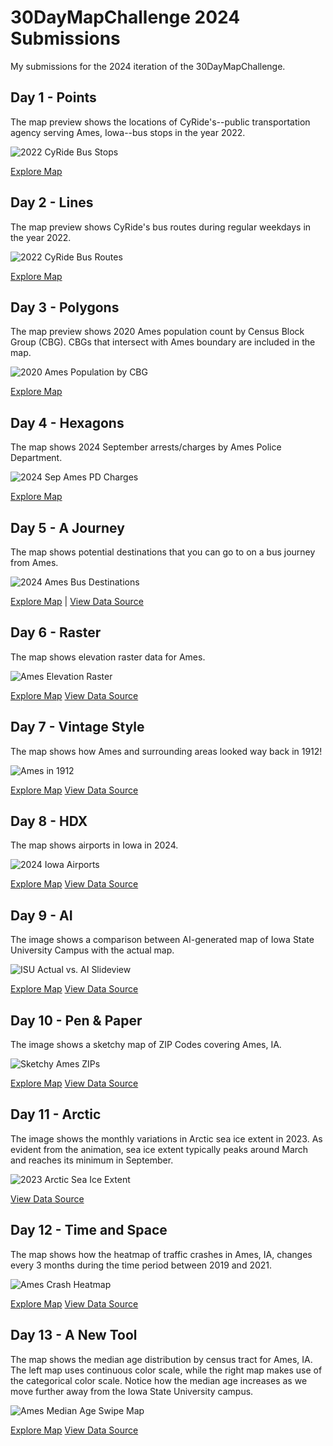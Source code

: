 # 30DayMapChallenge 2024 Submissions
My submissions for the 2024 iteration of the 30DayMapChallenge.

## Day 1 - Points
The map preview shows the locations of CyRide's--public transportation agency serving Ames, Iowa--bus stops in the year 2022.

![2022 CyRide Bus Stops](map-previews/day01-points.png)

[Explore Map](https://studio.foursquare.com/map/public/af7fb009-7f81-447d-9600-3ff0574911b5)

## Day 2 - Lines
The map preview shows CyRide's bus routes during regular weekdays in the year 2022.

![2022 CyRide Bus Routes](map-previews/day02-lines.png)

[Explore Map](https://studio.foursquare.com/map/public/818b7261-e5ea-486e-9a0a-ab809c5bd7e9)

## Day 3 - Polygons
The map preview shows 2020 Ames population count by Census Block Group (CBG). CBGs that intersect with Ames boundary are included in the map.

![2020 Ames Population by CBG](map-previews/day03-polygons.png)

[Explore Map](https://studio.foursquare.com/map/public/6450d397-6972-4f01-b4a3-25831804f249)

## Day 4 - Hexagons
The map shows 2024 September arrests/charges by Ames Police Department.

![2024 Sep Ames PD Charges](map-previews/day04-hexagons.png)

[Explore Map](https://studio.foursquare.com/map/public/2a2cfbab-9b31-47c2-ab5d-0d6ce5c4d141)

## Day 5 - A Journey
The map shows potential destinations that you can go to on a bus journey from Ames.

![2024 Ames Bus Destinations](map-previews/day05-a-journey.png)

[Explore Map](https://studio.foursquare.com/map/public/581eb003-9734-4a7a-91e7-ce2e2fdc2ea9) | [View Data Source](https://ride.jeffersonlines.com/locations/ia/166-ames)

## Day 6 - Raster
The map shows elevation raster data for Ames.

![Ames Elevation Raster](map-previews/day06-raster.png)

[Explore Map](https://ashirwad.github.io/30-day-map-challenge-2024/maps/day06-raster.html)
[View Data Source](https://cran.r-project.org/web/packages/elevatr/index.html)

## Day 7 - Vintage Style
The map shows how Ames and surrounding areas looked way back in 1912!

![Ames in 1912](map-previews/day07-vintage-style.png)

[Explore Map](https://ashirwad.github.io/30-day-map-challenge-2024/maps/day07-vintage-style.html)
[View Data Source](https://ngmdb.usgs.gov/topoview/viewer/#12/42.1373/-93.6174)

## Day 8 - HDX
The map shows airports in Iowa in 2024.

![2024 Iowa Airports](map-previews/day08-hdx.png)

[Explore Map](https://studio.foursquare.com/map/public/9c5f8b99-4f25-4ae2-80b5-a80e365f8c46)
[View Data Source](https://data.humdata.org/dataset/ourairports-usa)

## Day 9 - AI
The image shows a comparison between AI-generated map of Iowa State University Campus with the actual map.

![ISU Actual vs. AI Slideview](map-previews/day09-ai.gif)

[Explore Map](https://ashirwad.github.io/30-day-map-challenge-2024/maps/day09-ai.html)
[View Data Source](https://stablediffusionweb.com/)

## Day 10 - Pen & Paper
The image shows a sketchy map of ZIP Codes covering Ames, IA.

![Sketchy Ames ZIPs](map-previews/day10-pen-paper.png)

[Explore Map](https://ashirwad.github.io/30-day-map-challenge-2024/maps/day10-pen-paper.html)
[View Data Source](https://cran.r-project.org/web/packages/tigris/index.html)

## Day 11 - Arctic
The image shows the monthly variations in Arctic sea ice extent in 2023. As evident from the animation, sea ice extent typically peaks around March and reaches its minimum in September.

![2023 Arctic Sea Ice Extent](map-previews/day11-arctic.gif)

[View Data Source](https://noaadata.apps.nsidc.org/NOAA/G02135/north/monthly/shapefiles/shp_extent/)

## Day 12 - Time and Space
The map shows how the heatmap of traffic crashes in Ames, IA, changes every 3 months during the time period between 2019 and 2021.

![Ames Crash Heatmap](map-previews/day12-time-space.gif)

[Explore Map](https://studio.foursquare.com/map/public/a5598c54-91fa-4312-a1c9-a892f9586f1a)
[View Data Source](https://data.iowadot.gov/datasets/IowaDOT::crash-data-sor/api)

## Day 13 - A New Tool
The map shows the median age distribution by census tract for Ames, IA. The left map uses continuous color scale, while the right map makes use of the categorical color scale. Notice how the median age increases as we move further away from the Iowa State University campus.

![Ames Median Age Swipe Map](map-previews/day13-new-tool.png)

[Explore Map](https://ashirwad.github.io/30-day-map-challenge-2024/maps/day13-new-tool.html)
[View Data Source](https://cran.r-project.org/web/packages/tidycensus/index.html)
